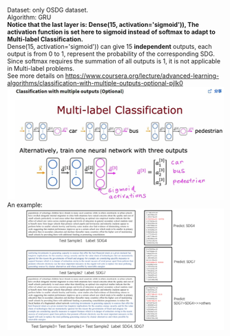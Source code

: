 Dataset: only OSDG dataset.  
Algorithm: GRU  
**Notice that the last layer is: Dense(15, activation='sigmoid')), 
The activation function is set here to sigmoid instead of softmax to adapt to Multi-label Classification.**  
Dense(15, activation='sigmoid')) can give 15 **independent** outputs, each output is from 0 to 1,
represent the probability of the corresponding SDG.
Since softmax requires the summation of all outputs is 1, it is not applicable in Multi-label problems.  
See more details on <https://www.coursera.org/lecture/advanced-learning-algorithms/classification-with-multiple-outputs-optional-pjIk0>  
![Alt text](./Andrew_Ng_slide.jpg)  
An example:  
![Alt text](./experiment.jpg)
